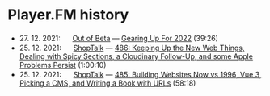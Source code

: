 # Player.FM history

- 27\. 12. 2021: <img width="16" height="16" src="https://cdn.player.fm/images/24258074/series/0ljBTjOyxqi6r2eD/32.jpg"> [Out of Beta](https://player.fm/series/out-of-beta-2517215) — [Gearing Up For 2022](https://player.fm/series/out-of-beta-2517215/gearing-up-for-2022) (39:26)
- 25\. 12. 2021: <img width="16" height="16" src="https://cdn.player.fm/images/23248529/series/j2ewcsL0PG6EizpL/32.png"> [ShopTalk](https://player.fm/series/shoptalk-2482845) — [486: Keeping Up the New Web Things, Dealing with Spicy Sections, a Cloudinary Follow-Up, and some Apple Problems Persist](https://player.fm/series/shoptalk-2482845/ep-486-keeping-up-the-new-web-things-dealing-with-spicy-sections-a-cloudinary-follow-up-and-some-apple-problems-persist) (1:00:10)
- 25\. 12. 2021: <img width="16" height="16" src="https://cdn.player.fm/images/23248529/series/j2ewcsL0PG6EizpL/32.png"> [ShopTalk](https://player.fm/series/shoptalk-2482845) — [485: Building Websites Now vs 1996, Vue 3, Picking a CMS, and Writing a Book with URLs](https://player.fm/series/shoptalk-2482845/ep-485-building-websites-now-vs-1996-vue-3-picking-a-cms-and-writing-a-book-with-urls) (58:18)
